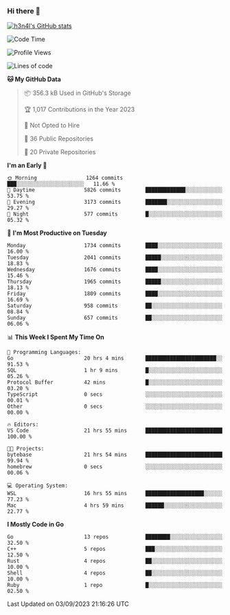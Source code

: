 ### Hi there 👋

[![h3n4l's GitHub stats](https://github-readme-stats.vercel.app/api?username=h3n4l&count_private=true&show_icons=true&theme=radical)](https://github.com/h3n4l/github-readme-stats)

<!--START_SECTION:waka-->
![Code Time](http://img.shields.io/badge/Code%20Time-1%2C554%20hrs%2035%20mins-blue)

![Profile Views](http://img.shields.io/badge/Profile%20Views-14-blue)

![Lines of code](https://img.shields.io/badge/From%20Hello%20World%20I%27ve%20Written-3.0%20million%20lines%20of%20code-blue)

**🐱 My GitHub Data** 

> 📦 356.3 kB Used in GitHub's Storage 
 > 
> 🏆 1,017 Contributions in the Year 2023
 > 
> 🚫 Not Opted to Hire
 > 
> 📜 36 Public Repositories 
 > 
> 🔑 20 Private Repositories 
 > 
**I'm an Early 🐤** 

```text
🌞 Morning                1264 commits        ███░░░░░░░░░░░░░░░░░░░░░░   11.66 % 
🌆 Daytime                5826 commits        █████████████░░░░░░░░░░░░   53.75 % 
🌃 Evening                3173 commits        ███████░░░░░░░░░░░░░░░░░░   29.27 % 
🌙 Night                  577 commits         █░░░░░░░░░░░░░░░░░░░░░░░░   05.32 % 
```
📅 **I'm Most Productive on Tuesday** 

```text
Monday                   1734 commits        ████░░░░░░░░░░░░░░░░░░░░░   16.00 % 
Tuesday                  2041 commits        █████░░░░░░░░░░░░░░░░░░░░   18.83 % 
Wednesday                1676 commits        ████░░░░░░░░░░░░░░░░░░░░░   15.46 % 
Thursday                 1965 commits        █████░░░░░░░░░░░░░░░░░░░░   18.13 % 
Friday                   1809 commits        ████░░░░░░░░░░░░░░░░░░░░░   16.69 % 
Saturday                 958 commits         ██░░░░░░░░░░░░░░░░░░░░░░░   08.84 % 
Sunday                   657 commits         ██░░░░░░░░░░░░░░░░░░░░░░░   06.06 % 
```


📊 **This Week I Spent My Time On** 

```text
💬 Programming Languages: 
Go                       20 hrs 4 mins       ███████████████████████░░   91.53 % 
SQL                      1 hr 9 mins         █░░░░░░░░░░░░░░░░░░░░░░░░   05.26 % 
Protocol Buffer          42 mins             █░░░░░░░░░░░░░░░░░░░░░░░░   03.20 % 
TypeScript               0 secs              ░░░░░░░░░░░░░░░░░░░░░░░░░   00.01 % 
Other                    0 secs              ░░░░░░░░░░░░░░░░░░░░░░░░░   00.00 % 

🔥 Editors: 
VS Code                  21 hrs 55 mins      █████████████████████████   100.00 % 

🐱‍💻 Projects: 
bytebase                 21 hrs 54 mins      █████████████████████████   99.94 % 
homebrew                 0 secs              ░░░░░░░░░░░░░░░░░░░░░░░░░   00.06 % 

💻 Operating System: 
WSL                      16 hrs 55 mins      ███████████████████░░░░░░   77.23 % 
Mac                      4 hrs 59 mins       ██████░░░░░░░░░░░░░░░░░░░   22.77 % 
```

**I Mostly Code in Go** 

```text
Go                       13 repos            ████████░░░░░░░░░░░░░░░░░   32.50 % 
C++                      5 repos             ███░░░░░░░░░░░░░░░░░░░░░░   12.50 % 
Rust                     4 repos             ██░░░░░░░░░░░░░░░░░░░░░░░   10.00 % 
Shell                    4 repos             ██░░░░░░░░░░░░░░░░░░░░░░░   10.00 % 
Ruby                     1 repo              █░░░░░░░░░░░░░░░░░░░░░░░░   02.50 % 
```




 Last Updated on 03/09/2023 21:16:26 UTC
<!--END_SECTION:waka-->

